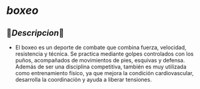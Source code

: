 # *boxeo*

## 🥊*Descripcion*🥊
* El boxeo es un deporte de combate que combina fuerza, velocidad, resistencia y técnica. Se practica mediante golpes controlados con los puños, acompañados de movimientos de pies, esquivas y defensa. Además de ser una disciplina competitiva, también es muy utilizada como entrenamiento físico, ya que mejora la condición cardiovascular, desarrolla la coordinación y ayuda a liberar tensiones.

  